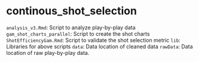 # continous_shot_selection
 
`analysis_v3.Rmd`: Script to analyze play-by-play data
`gam_shot_charts_parallel`: Script to create the shot charts
`ShotEfficiencyGam.Rmd`: Script to validate the shot selection metric
`lib`: Libraries for above scripts
`data`: Data location of cleaned data
`rawData`: Data location of raw play-by-play data.
